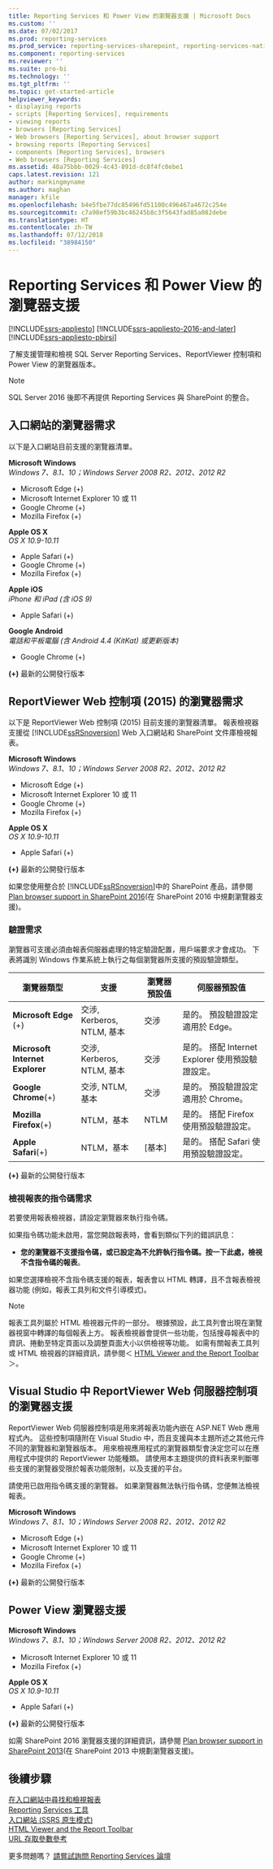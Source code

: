 ```yaml
---
title: Reporting Services 和 Power View 的瀏覽器支援 | Microsoft Docs
ms.custom: ''
ms.date: 07/02/2017
ms.prod: reporting-services
ms.prod_service: reporting-services-sharepoint, reporting-services-native
ms.component: reporting-services
ms.reviewer: ''
ms.suite: pro-bi
ms.technology: ''
ms.tgt_pltfrm: ''
ms.topic: get-started-article
helpviewer_keywords:
- displaying reports
- scripts [Reporting Services], requirements
- viewing reports
- browsers [Reporting Services]
- Web browsers [Reporting Services], about browser support
- browsing reports [Reporting Services]
- components [Reporting Services], browsers
- Web browsers [Reporting Services]
ms.assetid: 48a75bbb-0029-4c43-891d-dc8f4fc0ebe1
caps.latest.revision: 121
author: markingmyname
ms.author: maghan
manager: kfile
ms.openlocfilehash: b4e5fbe77dc85496fd51100c496467a4672c254e
ms.sourcegitcommit: c7a98ef59b3bc46245b8c3f5643fad85a082debe
ms.translationtype: HT
ms.contentlocale: zh-TW
ms.lasthandoff: 07/12/2018
ms.locfileid: "38984150"
---
```

# <a name="browser-support-for-reporting-services-and-power-view"></a>Reporting Services 和 Power View 的瀏覽器支援

[!INCLUDE[ssrs-appliesto](../includes/ssrs-appliesto.md)] [!INCLUDE[ssrs-appliesto-2016-and-later](../includes/ssrs-appliesto-2016-and-later.md)] [!INCLUDE[ssrs-appliesto-pbirsi](../includes/ssrs-appliesto-pbirs.md)]

了解支援管理和檢視 SQL Server Reporting Services、ReportViewer 控制項和 Power View 的瀏覽器版本。

> [!NOTE]
> SQL Server 2016 後即不再提供 Reporting Services 與 SharePoint 的整合。

## <a name="browser-requirements-for-the-web-portal"></a>入口網站的瀏覽器需求

以下是入口網站目前支援的瀏覽器清單。

**Microsoft Windows**  
*Windows 7、8.1、10；Windows Server 2008 R2、2012、2012 R2*
- Microsoft Edge (+)
- Microsoft Internet Explorer 10 或 11
- Google Chrome (+)
- Mozilla Firefox (+)

**Apple OS X**  
*OS X 10.9-10.11*

- Apple Safari (+)
- Google Chrome (+)
- Mozilla Firefox (+)

**Apple iOS**  
*iPhone 和 iPad (含 iOS 9)*

- Apple Safari (+)

**Google Android**  
*電話和平板電腦 (含 Android 4.4 (KitKat) 或更新版本)*

- Google Chrome (+)

 **(+)** 最新的公開發行版本

## <a name="browser-requirements-for-the-reportviewer-web-control-2015"></a>ReportViewer Web 控制項 (2015) 的瀏覽器需求

 以下是 ReportViewer Web 控制項 (2015) 目前支援的瀏覽器清單。 報表檢視器支援從 [!INCLUDE[ssRSnoversion](../includes/ssrsnoversion-md.md)] Web 入口網站和 SharePoint 文件庫檢視報表。  

**Microsoft Windows**  
*Windows 7、8.1、10；Windows Server 2008 R2、2012、2012 R2*

- Microsoft Edge (+)
- Microsoft Internet Explorer 10 或 11
- Google Chrome (+)
- Mozilla Firefox (+)

**Apple OS X**  
*OS X 10.9-10.11*

- Apple Safari (+)

 **(+)** 最新的公開發行版本

 如果您使用整合於 [!INCLUDE[ssRSnoversion](../includes/ssrsnoversion-md.md)]中的 SharePoint 產品，請參閱  [Plan browser support in SharePoint 2016](http://technet.microsoft.com//library/cc263526\(v=office.16\).aspx)(在 SharePoint 2016 中規劃瀏覽器支援)。

### <a name="authentication-requirements"></a>驗證需求

 瀏覽器可支援必須由報表伺服器處理的特定驗證配置，用戶端要求才會成功。 下表將識別 Windows 作業系統上執行之每個瀏覽器所支援的預設驗證類型。

|**瀏覽器類型**|**支援**|**瀏覽器預設值**|**伺服器預設值**|
|----------------------|------------------|-------------------------|------------------------|
|**Microsoft Edge** (+)|交涉, Kerberos, NTLM, 基本|交涉|是的。 預設驗證設定適用於 Edge。|
|**Microsoft Internet Explorer**|交涉, Kerberos, NTLM, 基本|交涉|是的。 搭配 Internet Explorer 使用預設驗證設定。|
|**Google Chrome**(+)|交涉, NTLM, 基本|交涉|是的。 預設驗證設定適用於 Chrome。|
|**Mozilla Firefox**(+)|NTLM，基本|NTLM|是的。 搭配 Firefox 使用預設驗證設定。|
|**Apple Safari**(+)|NTLM，基本|[基本]|是的。 搭配 Safari 使用預設驗證設定。|

 **(+)** 最新的公開發行版本

### <a name="script-requirements-for-viewing-reports"></a>檢視報表的指令碼需求

 若要使用報表檢視器，請設定瀏覽器來執行指令碼。

 如果指令碼功能未啟用，當您開啟報表時，會看到類似下列的錯誤訊息：

- **您的瀏覽器不支援指令碼，或已設定為不允許執行指令碼。按一下此處，檢視不含指令碼的報表**。

 如果您選擇檢視不含指令碼支援的報表，報表會以 HTML 轉譯，且不含報表檢視器功能 (例如，報表工具列和文件引導模式)。

> [!NOTE]
> 報表工具列屬於 HTML 檢視器元件的一部分。 根據預設，此工具列會出現在瀏覽器視窗中轉譯的每個報表上方。 報表檢視器會提供一些功能，包括搜尋報表中的資訊、捲動至特定頁面以及調整頁面大小以供檢視等功能。 如需有關報表工具列或 HTML 檢視器的詳細資訊，請參閱＜ [HTML Viewer and the Report Toolbar](../reporting-services/html-viewer-and-the-report-toolbar.md)＞。

## <a name="browser-support-for-reportviewer-web-server-controls-in-visual-studio"></a>Visual Studio 中 ReportViewer Web 伺服器控制項的瀏覽器支援

 ReportViewer Web 伺服器控制項是用來將報表功能內嵌在 ASP.NET Web 應用程式內。 這些控制項隨附在 Visual Studio 中，而且支援與本主題所述之其他元件不同的瀏覽器和瀏覽器版本。 用來檢視應用程式的瀏覽器類型會決定您可以在應用程式中提供的 ReportViewer 功能種類。 請使用本主題提供的資料表來判斷哪些支援的瀏覽器受限於報表功能限制，以及支援的平台。  

 請使用已啟用指令碼支援的瀏覽器。 如果瀏覽器無法執行指令碼，您便無法檢視報表。

**Microsoft Windows**  
*Windows 7、8.1、10；Windows Server 2008 R2、2012、2012 R2*

- Microsoft Edge (+)
- Microsoft Internet Explorer 10 或 11
- Google Chrome (+)
- Mozilla Firefox (+)

 **(+)** 最新的公開發行版本

## <a name="power-view-browser-support"></a>Power View 瀏覽器支援

**Microsoft Windows**  
*Windows 7、8.1、10；Windows Server 2008 R2、2012、2012 R2*

- Microsoft Internet Explorer 10 或 11
- Mozilla Firefox (+)

**Apple OS X**  
*OS X 10.9-10.11*

- Apple Safari (+)

 **(+)** 最新的公開發行版本

 如需 SharePoint 2016 瀏覽器支援的詳細資訊，請參閱 [Plan browser support in SharePoint 2013](http://technet.microsoft.com//library/cc263526\(v=office.16\).aspx)(在 SharePoint 2013 中規劃瀏覽器支援)。

## <a name="next-steps"></a>後續步驟

[在入口網站中尋找和檢視報表](report-builder/finding-and-viewing-reports-in-the-web-portal-report-builder-and-ssrs.md)  
[Reporting Services 工具](../reporting-services/tools/reporting-services-tools.md)  
[入口網站 (SSRS 原生模式)](http://msdn.microsoft.com/7349e626-6ed5-4d21-b05f-cf042ad9ad70)  
[HTML Viewer and the Report Toolbar](../reporting-services/html-viewer-and-the-report-toolbar.md)  
[URL 存取參數參考](../reporting-services/url-access-parameter-reference.md)  

更多問題嗎？ [請嘗試詢問 Reporting Services 論壇](http://go.microsoft.com/fwlink/?LinkId=620231)

